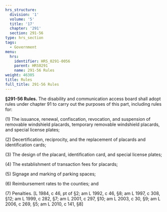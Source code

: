 ```yaml
---
hrs_structure:
  division: '1'
  volume: '5'
  title: '17'
  chapter: '291'
  section: 291-56
type: hrs_section
tags:
  - Government
menu:
  hrs:
    identifier: HRS_0291-0056
    parent: HRS0291
    name: 291-56 Rules
weight: 46305
title: Rules
full_title: 291-56 Rules
---
```

**§291-56 Rules.** The disability and communication access board shall adopt rules under chapter 91 to carry out the purposes of this part, including rules for:

(1) The issuance, renewal, confiscation, revocation, and suspension of removable windshield placards, temporary removable windshield placards, and special license plates;

(2) Decertification, reciprocity, and the replacement of placards and identification cards;

(3) The design of the placard, identification card, and special license plates;

(4) The establishment of transaction fees for placards;

(5) Signage and marking of parking spaces;

(6) Reimbursement rates to the counties; and

(7) Penalties. [L 1984, c 46, pt of §2; am L 1992, c 46, §8; am L 1997, c 308, §12; am L 1999, c 282, §7; am L 2001, c 297, §10; am L 2003, c 30, §9; am L 2006, c 269, §5; am L 2010, c 141, §8]
